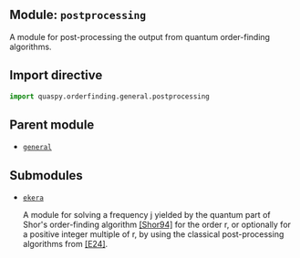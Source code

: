 ## Module: <code>postprocessing</code>
A module for post-processing the output from quantum order-finding algorithms.

## Import directive
```python
import quaspy.orderfinding.general.postprocessing
```

## Parent module
- [<code>general</code>](../README.md)

## Submodules
- [<code>ekera</code>](ekera/README.md)

  A module for solving a frequency j yielded by the quantum part of Shor's order-finding algorithm [[Shor94]](https://doi.org/10.1109/SFCS.1994.365700) for the order r, or optionally for a positive integer multiple of r, by using the classical post-processing algorithms from [[E24]](https://doi.org/10.1145/3655026).

